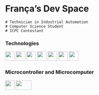 # França’s Dev Space

```
# Technician in Industrial Automation
# Computer Science Student
# ICPC Contestant
```

### Technologies
<img src="https://devicon-website.vercel.app/api/git/plain.svg?color=%23FFFFFF" width="30" height="30" ></img>
<img src="https://devicon-website.vercel.app/api/python/plain.svg?color=%23FFFFFF" width="30" height="30"></img>
<img src="https://devicon-website.vercel.app/api/r/original.svg?color=%23FFFFFF" width="30" height="30"></img>
<img src="https://devicon-website.vercel.app/api/rstudio/plain.svg?color=%23FFFFFF" width="30" height="30"></img>
<img src="https://devicon-website.vercel.app/api/c/plain.svg?color=%23FFFFFF" width="30" height="30"></img>
<img src="https://devicon-website.vercel.app/api/cplusplus/plain.svg?color=%23FFFFFF" width="30" height="30"></img>
<img src="https://devicon-website.vercel.app/api/java/plain.svg?color=%23FFFFFF" width="30" height="30"></img>

### Microcontroller and Microcomputer
<img src="https://devicon-website.vercel.app/api/arduino/plain.svg?color=%23FFFFFF" width="30" height="30"></img>
<img src="https://devicon-website.vercel.app/api/raspberrypi/line.svg?color=%23FFFFFF" width="50" height="30"></img>
